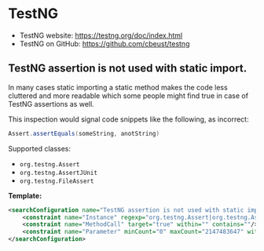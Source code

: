 # TestNG

- TestNG website: https://testng.org/doc/index.html
- TestNG on GitHub: https://github.com/cbeust/testng

## TestNG assertion is not used with static import.

In many cases static importing a static method makes the code less cluttered and more readable which some people might find true in case of TestNG assertions as well.

This inspection would signal code snippets like the following, as incorrect:

```java
Assert.assertEquals(someString, anotString)
```

Supported classes:
- `org.testng.Assert`
- `org.testng.AssertJUnit`
- `org.testng.FileAssert`

**Template:**

```xml
<searchConfiguration name="TestNG assertion is not used with static import." text="$Instance$.$MethodCall$($Parameter$)" recursive="false" caseInsensitive="true" type="JAVA">
    <constraint name="Instance" regexp="org.testng.Assert|org.testng.AssertJUnit|org.testng.FileAssert" within="" contains=""/>
    <constraint name="MethodCall" target="true" within="" contains=""/>
    <constraint name="Parameter" minCount="0" maxCount="2147483647" within="" contains=""/>
</searchConfiguration>
```
